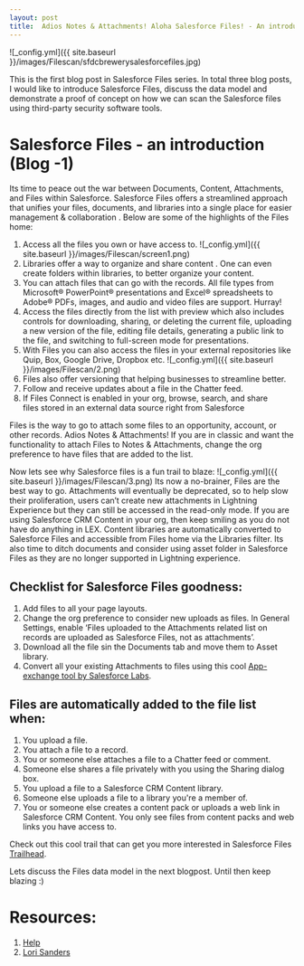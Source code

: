 ```yaml
---
layout: post
title:  Adios Notes & Attachments! Aloha Salesforce Files! - An introduction to Salesforce Files management and collaboration. 
---
```


![_config.yml]({{ site.baseurl }}/images/Filescan/sfdcbrewerysalesforcefiles.jpg)

This is the first blog post in Salesforce Files series. In total three blog posts, I would like to introduce Salesforce Files, discuss the data model and demonstrate a proof of concept on how we can scan the Salesforce files using third-party security software tools.  
# Salesforce Files - an introduction (Blog -1) 
Its time to peace out the war between Documents, Content, Attachments, and Files within Salesforce. Salesforce Files offers a streamlined approach that unifies your files, documents, and libraries into a single place for easier management & collaboration . Below are some of the highlights of the Files home:
1. Access all the files you own or have access to.
![_config.yml]({{ site.baseurl }}/images/Filescan/screen1.png)
2. Libraries offer a way to organize and share content . One can even create folders within libraries, to better organize your content.
3. You can attach files that can go with the records. All file types from Microsoft® PowerPoint® presentations and Excel® spreadsheets to Adobe® PDFs, images, and audio and video files are support. Hurray! 
4. Access the files directly from the list with preview which also includes controls for downloading, sharing, or deleting the current file, uploading a new version of the file, editing file details, generating a public link to the file, and switching to full-screen mode for presentations.
5. With Files you can also access the files in your external repositories like Quip, Box, Google Drive, Dropbox etc. 
![_config.yml]({{ site.baseurl }}/images/Filescan/2.png)
6. Files also offer versioning that helping businesses to streamline better. 
7. Follow and receive updates about a file in the Chatter feed. 
8. If Files Connect is enabled in your org, browse, search, and share files stored in an external data source right from Salesforce

Files is the way to go to attach some files to an opportunity, account, or other records. Adios Notes & Attachments! If you are in classic and want the functionality to attach Files to Notes & Attachments, change the org preference to have files that are added to the list. 

Now lets see why Salesforce files is a fun trail to blaze:
![_config.yml]({{ site.baseurl }}/images/Filescan/3.png)
Its now a no-brainer, Files are the best way to go. Attachments will eventually be deprecated, so to help slow their proliferation, users can’t create new attachments in Lightning Experience but they can still be accessed in the read-only mode.  If you are using Salesforce CRM Content in your org, then keep smiling as you do not have do anything in LEX. Content libraries are automatically converted to Salesforce Files and accessible from Files home via the Libraries filter.  Its also time to ditch documents and consider using asset folder in Salesforce Files as they are no longer supported in Lightning experience. 

## Checklist for Salesforce Files goodness:
1. Add files to all your page layouts. 
2. Change the org preference to consider new uploads as files. In General Settings, enable ‘Files uploaded to the Attachments related list on records are uploaded as Salesforce Files, not as attachments’.
3. Download all the file sin the Documents tab and move them to Asset library.
4. Convert all your existing Attachments to files using this cool [App-exchange tool by Salesforce Labs](https://appexchange.salesforce.com/listingDetail?listingId=a0N3A00000EHAmyUAH).

## Files are automatically added to the file list when:
1. You upload a file.
2. You attach a file to a record.
3. You or someone else attaches a file to a Chatter feed or comment.
4. Someone else shares a file privately with you using the Sharing dialog box.
5. You upload a file to a Salesforce CRM Content library.
6. Someone else uploads a file to a library you're a member of.
7. You or someone else creates a content pack or uploads a web link in Salesforce CRM Content. You only see files from content packs and web links you have access to.

Check out this cool trail that can get you more interested in Salesforce Files [Trailhead](https://trailhead.salesforce.com/en/content/learn/modules/lightning-experience-productivity/work-with-notes-and-files).

Lets discuss the Files data model in the next blogpost.  Until then keep blazing :)

# Resources:
1. [Help](https://help.salesforce.com/articleView?id=collab_salesforce_files_parent.htm&type=0)
2. [Lori Sanders](https://admin.salesforce.com/pro-tip-simplify-file-management-salesforce-files-lightning-experience)
